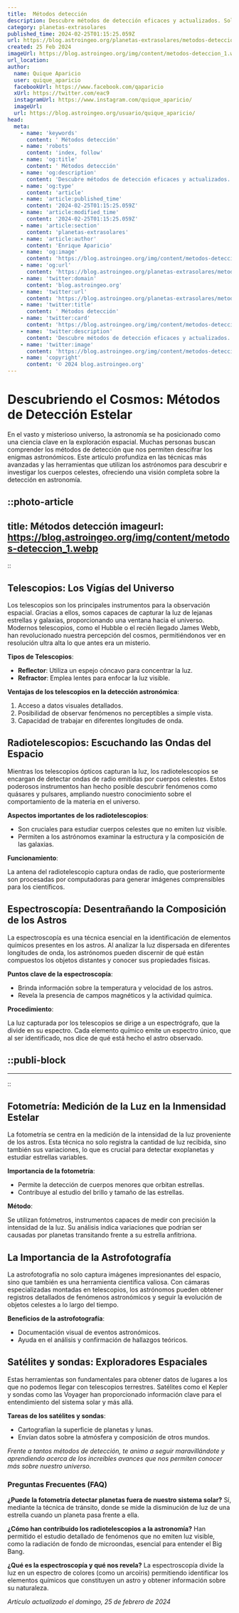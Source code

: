```yaml
---
title:  Métodos detección
description: Descubre métodos de detección eficaces y actualizados. Soluciones confiables para tu seguridad y tranquilidad.
category: planetas-extrasolares
published_time: 2024-02-25T01:15:25.059Z
url: https://blog.astroingeo.org/planetas-extrasolares/metodos-deteccion
created: 25 Feb 2024
imageUrl: https://blog.astroingeo.org/img/content/metodos-deteccion_1.webp
url_location:
author:
  name: Quique Aparicio
  user: quique_aparicio
  facebookUrl: https://www.facebook.com/qaparicio
  xUrl: https://twitter.com/eac9
  instagramUrl: https://www.instagram.com/quique_aparicio/
  imageUrl: 
  url: https://blog.astroingeo.org/usuario/quique_aparicio/
head:
  meta:
    - name: 'keywords'
      content: ' Métodos detección'
    - name: 'robots'
      content: 'index, follow'
    - name: 'og:title'
      content: ' Métodos detección'
    - name: 'og:description'
      content: 'Descubre métodos de detección eficaces y actualizados. Soluciones confiables para tu seguridad y tranquilidad.'
    - name: 'og:type'
      content: 'article'
    - name: 'article:published_time'
      content: '2024-02-25T01:15:25.059Z'
    - name: 'article:modified_time'
      content: '2024-02-25T01:15:25.059Z'
    - name: 'article:section'
      content: 'planetas-extrasolares'
    - name: 'article:author'
      content: 'Enrique Aparicio'
    - name: 'og:image'
      content: 'https://blog.astroingeo.org/img/content/metodos-deteccion_1.webp'
    - name: 'og:url'
      content: 'https://blog.astroingeo.org/planetas-extrasolares/metodos-deteccion'
    - name: 'twitter:domain'
      content: 'blog.astroingeo.org'
    - name: 'twitter:url'
      content: 'https://blog.astroingeo.org/planetas-extrasolares/metodos-deteccion'
    - name: 'twitter:title'
      content: ' Métodos detección'
    - name: 'twitter:card'
      content: 'https://blog.astroingeo.org/img/content/metodos-deteccion_1.webp'
    - name: 'twitter:description'
      content: 'Descubre métodos de detección eficaces y actualizados. Soluciones confiables para tu seguridad y tranquilidad.'
    - name: 'twitter:image'
      content: 'https://blog.astroingeo.org/img/content/metodos-deteccion_1.webp'
    - name: 'copyright'
      content: '© 2024 blog.astroingeo.org'
---
```

# Descubriendo el Cosmos: Métodos de Detección Estelar

En el vasto y misterioso universo, la astronomía se ha posicionado como una ciencia clave en la exploración espacial. Muchas personas buscan comprender los métodos de detección que nos permiten descifrar los enigmas astronómicos. Este artículo profundiza en las técnicas más avanzadas y las herramientas que utilizan los astrónomos para descubrir e investigar los cuerpos celestes, ofreciendo una visión completa sobre la detección en astronomía.


::photo-article
---
title:  Métodos detección
imageurl: https://blog.astroingeo.org/img/content/metodos-deteccion_1.webp
---
::


## Telescopios: Los Vigías del Universo

Los telescopios son los principales instrumentos para la observación espacial. Gracias a ellos, somos capaces de capturar la luz de lejanas estrellas y galaxias, proporcionando una ventana hacia el universo. Modernos telescopios, como el Hubble o el recién llegado James Webb, han revolucionado nuestra percepción del cosmos, permitiéndonos ver en resolución ultra alta lo que antes era un misterio.

**Tipos de Telescopios**:

- **Reflector**: Utiliza un espejo cóncavo para concentrar la luz.
- **Refractor**: Emplea lentes para enfocar la luz visible.

**Ventajas de los telescopios en la detección astronómica**:

1. Acceso a datos visuales detallados.
2. Posibilidad de observar fenómenos no perceptibles a simple vista.
3. Capacidad de trabajar en diferentes longitudes de onda.

## Radiotelescopios: Escuchando las Ondas del Espacio

Mientras los telescopios ópticos capturan la luz, los radiotelescopios se encargan de detectar ondas de radio emitidas por cuerpos celestes. Estos poderosos instrumentos han hecho posible descubrir fenómenos como quásares y pulsares, ampliando nuestro conocimiento sobre el comportamiento de la materia en el universo.

**Aspectos importantes de los radiotelescopios**:

- Son cruciales para estudiar cuerpos celestes que no emiten luz visible.
- Permiten a los astrónomos examinar la estructura y la composición de las galaxias.

**Funcionamiento**:

La antena del radiotelescopio captura ondas de radio, que posteriormente son procesadas por computadoras para generar imágenes comprensibles para los científicos.

## Espectroscopía: Desentrañando la Composición de los Astros

La espectroscopía es una técnica esencial en la identificación de elementos químicos presentes en los astros. Al analizar la luz dispersada en diferentes longitudes de onda, los astrónomos pueden discernir de qué están compuestos los objetos distantes y conocer sus propiedades físicas.

**Puntos clave de la espectroscopía**:

- Brinda información sobre la temperatura y velocidad de los astros.
- Revela la presencia de campos magnéticos y la actividad química.

**Procedimiento**:

La luz capturada por los telescopios se dirige a un espectrógrafo, que la divide en su espectro. Cada elemento químico emite un espectro único, que al ser identificado, nos dice de qué está hecho el astro observado.


  ::publi-block
  ---
  ---
  ::
  
  
## Fotometría: Medición de la Luz en la Inmensidad Estelar

La fotometría se centra en la medición de la intensidad de la luz proveniente de los astros. Esta técnica no solo registra la cantidad de luz recibida, sino también sus variaciones, lo que es crucial para detectar exoplanetas y estudiar estrellas variables.

**Importancia de la fotometría**:

- Permite la detección de cuerpos menores que orbitan estrellas.
- Contribuye al estudio del brillo y tamaño de las estrellas.

**Método**:

Se utilizan fotómetros, instrumentos capaces de medir con precisión la intensidad de la luz. Su análisis indica variaciones que podrían ser causadas por planetas transitando frente a su estrella anfitriona.

## La Importancia de la Astrofotografía

La astrofotografía no solo captura imágenes impresionantes del espacio, sino que también es una herramienta científica valiosa. Con cámaras especializadas montadas en telescopios, los astrónomos pueden obtener registros detallados de fenómenos astronómicos y seguir la evolución de objetos celestes a lo largo del tiempo.

**Beneficios de la astrofotografía**:

- Documentación visual de eventos astronómicos.
- Ayuda en el análisis y confirmación de hallazgos teóricos.

## Satélites y sondas: Exploradores Espaciales

Estas herramientas son fundamentales para obtener datos de lugares a los que no podemos llegar con telescopios terrestres. Satélites como el Kepler y sondas como las Voyager han proporcionado información clave para el entendimiento del sistema solar y más allá.

**Tareas de los satélites y sondas**:

- Cartografían la superficie de planetas y lunas.
- Envían datos sobre la atmósfera y composición de otros mundos.

_Frente a tantos métodos de detección, te animo a seguir maravillándote y aprendiendo acerca de los increíbles avances que nos permiten conocer más sobre nuestro universo._

### Preguntas Frecuentes (FAQ)

**¿Puede la fotometría detectar planetas fuera de nuestro sistema solar?**
Sí, mediante la técnica de tránsito, donde se mide la disminución de luz de una estrella cuando un planeta pasa frente a ella.

**¿Cómo han contribuido los radiotelescopios a la astronomía?**
Han permitido el estudio detallado de fenómenos que no emiten luz visible, como la radiación de fondo de microondas, esencial para entender el Big Bang.

**¿Qué es la espectroscopía y qué nos revela?**
La espectroscopía divide la luz en un espectro de colores (como un arcoíris) permitiendo identificar los elementos químicos que constituyen un astro y obtener información sobre su naturaleza.

_Artículo actualizado el domingo, 25 de febrero de 2024_